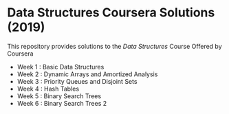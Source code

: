 # Data Structures Coursera Solutions (2019)
This repository provides solutions to the _Data Structures_ Course Offered by Coursera

* Week 1 : Basic Data Structures
* Week 2 : Dynamic Arrays and Amortized Analysis
* Week 3 : Priority Queues and Disjoint Sets
* Week 4 : Hash Tables
* Week 5 : Binary Search Trees
* Week 6 : Binary Search Trees 2
